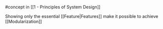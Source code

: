 #concept in [[1 - Principles of System Design]]

Showing only the essential [[Feature|Features]] make it possible to achieve [[Modularization]]